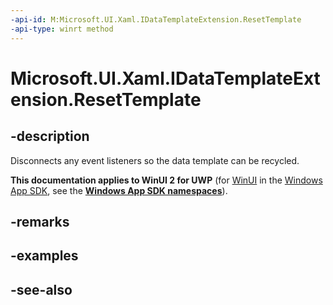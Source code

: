 ```yaml
---
-api-id: M:Microsoft.UI.Xaml.IDataTemplateExtension.ResetTemplate
-api-type: winrt method
---
```


<!-- Method syntax
public void ResetTemplate()
-->

# Microsoft.UI.Xaml.IDataTemplateExtension.ResetTemplate

## -description
Disconnects any event listeners so the data template can be recycled.

**This documentation applies to WinUI 2 for UWP** (for [WinUI](/windows/apps/winui/winui3/) in the [Windows App SDK](/windows/apps/windows-app-sdk/), see the **[Windows App SDK namespaces](/windows/windows-app-sdk/api/winrt/)**).

## -remarks

## -examples

## -see-also
